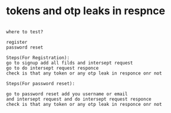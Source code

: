 # tokens and otp leaks in respnce

``` so there are multi way to test it but method is same

where to test?

register
password reset

Steps(For Registration):
go to signup add all filds and intersept request
go to do intersept request responce
check is that any token or any otp leak in responce onr not

Steps(For password reset):

go to password reset add you username or email
and intersept request and do intersept request responce
check is that any token or any otp leak in responce onr not
